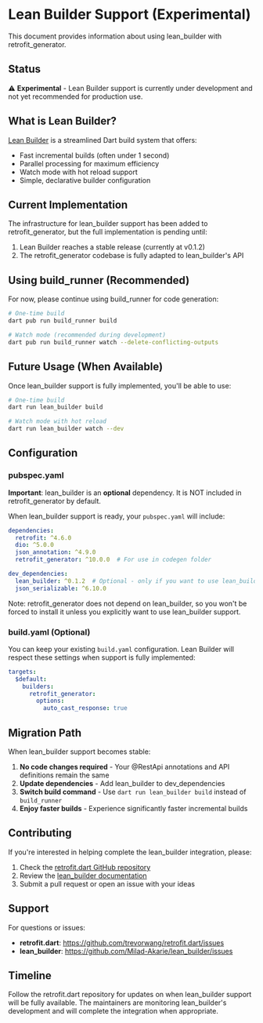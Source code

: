 # Lean Builder Support (Experimental)

This document provides information about using lean_builder with retrofit_generator.

## Status

⚠️ **Experimental** - Lean Builder support is currently under development and not yet recommended for production use.

## What is Lean Builder?

[Lean Builder](https://pub.dev/packages/lean_builder) is a streamlined Dart build system that offers:
- Fast incremental builds (often under 1 second)
- Parallel processing for maximum efficiency
- Watch mode with hot reload support
- Simple, declarative builder configuration

## Current Implementation

The infrastructure for lean_builder support has been added to retrofit_generator, but the full implementation is pending until:
1. Lean Builder reaches a stable release (currently at v0.1.2)
2. The retrofit_generator codebase is fully adapted to lean_builder's API

## Using build_runner (Recommended)

For now, please continue using build_runner for code generation:

```bash
# One-time build
dart pub run build_runner build

# Watch mode (recommended during development)
dart pub run build_runner watch --delete-conflicting-outputs
```

## Future Usage (When Available)

Once lean_builder support is fully implemented, you'll be able to use:

```bash
# One-time build
dart run lean_builder build

# Watch mode with hot reload
dart run lean_builder watch --dev
```

## Configuration

### pubspec.yaml

**Important**: lean_builder is an **optional** dependency. It is NOT included in retrofit_generator by default.

When lean_builder support is ready, your `pubspec.yaml` will include:

```yaml
dependencies:
  retrofit: ^4.6.0
  dio: ^5.0.0
  json_annotation: ^4.9.0
  retrofit_generator: ^10.0.0  # For use in codegen folder

dev_dependencies:
  lean_builder: ^0.1.2  # Optional - only if you want to use lean_builder
  json_serializable: ^6.10.0
```

Note: retrofit_generator does not depend on lean_builder, so you won't be forced to install it unless you explicitly want to use lean_builder support.

### build.yaml (Optional)

You can keep your existing `build.yaml` configuration. Lean Builder will respect these settings when support is fully implemented:

```yaml
targets:
  $default:
    builders:
      retrofit_generator:
        options:
          auto_cast_response: true
```

## Migration Path

When lean_builder support becomes stable:

1. **No code changes required** - Your @RestApi annotations and API definitions remain the same
2. **Update dependencies** - Add lean_builder to dev_dependencies
3. **Switch build command** - Use `dart run lean_builder build` instead of `build_runner`
4. **Enjoy faster builds** - Experience significantly faster incremental builds

## Contributing

If you're interested in helping complete the lean_builder integration, please:
1. Check the [retrofit.dart GitHub repository](https://github.com/trevorwang/retrofit.dart)
2. Review the [lean_builder documentation](https://pub.dev/packages/lean_builder)
3. Submit a pull request or open an issue with your ideas

## Support

For questions or issues:
- **retrofit.dart**: https://github.com/trevorwang/retrofit.dart/issues
- **lean_builder**: https://github.com/Milad-Akarie/lean_builder/issues

## Timeline

Follow the retrofit.dart repository for updates on when lean_builder support will be fully available. The maintainers are monitoring lean_builder's development and will complete the integration when appropriate.
